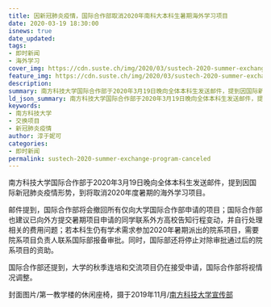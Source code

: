 ```yaml
---
title: 因新冠肺炎疫情，国际合作部取消2020年南科大本科生暑期海外学习项目
date: 2020-03-19 18:30:00
isnews: true
date_updated:
tags:
- 即时新闻
- 海外学习
cover_img: https://cdn.suste.ch/img/2020/03/sustech-2020-summer-exchange-program-canceled-scale.jpg
feature_img: https://cdn.suste.ch/img/2020/03/sustech-2020-summer-exchange-program-canceled-scale.jpg
description:
summary: 南方科技大学国际合作部于2020年3月19日晚向全体本科生发送邮件，提到因国际新冠肺炎疫情形势，将取消2020年度暑期的海外学习项目。
ld_json_summary: 南方科技大学国际合作部于2020年3月19日晚向全体本科生发送邮件，提到因国际新冠肺炎疫情形势，到将取消2020年度暑期的海外学习项目。邮件提到，国际合作部将会撤回所有仅向大学国际合作部申请的项目；
keywords:
- 南方科技大学
- 交换项目
- 新冠肺炎疫情
author: 淳于妮可
categories:
- 即时新闻
permalink: sustech-2020-summer-exchange-program-canceled
---
```

南方科技大学国际合作部于2020年3月19日晚向全体本科生发送邮件，提到因国际新冠肺炎疫情形势，到将取消2020年度暑期的海外学习项目。

邮件提到，国际合作部将会撤回所有仅向大学国际合作部申请的项目；国际合作部也建议已向外方提交暑期项目申请的同学联系外方高校告知行程变动，并自行处理相关的费用问题；若本科生仍有学术需求参加2020年暑期派出的院系项目，需要院系项目负责人联系国际部报备审批。同时，国际部还将停止对除审批通过后的院系项目的资助。

国际合作部还提到，大学的秋季连培和交流项目仍在接受申请，国际合作部将视情况调整。

封面图片/第一教学楼的休闲座椅，摄于2019年11月/[南方科技大学宣传部](https://newshub.sustech.edu.cn/wp-content/uploads/2019/11/DSC03862.jpg)
